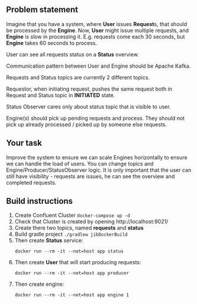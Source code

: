 ## Problem statement

Imagine that you have a system, where **User** issues **Request**s, that should be processed by the **Engine**.
Now, **User** might issue multiple requests, and **Engine** is slow in processing it.
E.g. requests come each 30 seconds, but **Engine** takes 60 seconds to process.

User can see all requests status on a **Status** overview.

Communication pattern between User and Engine should be Apache Kafka.

Requests and Status topics are currently 2 different topics.

Requestor, when initiating request, pushes the same request both in Request and Status topic in **INITIATED** state.

Status Observer cares only about status topic that is visible to user.

Engine(s) should pick up pending requests and process. 
They should not pick up already processed / picked up by someone else requests.

## Your task
Improve the system to ensure we can scale Engines horizontally to ensure we can handle the load of users.
You can change topics and Engine/Producer/StatusObserver logic.
It is only important that the user can still have visibility - requests are issues, he can see the overview and completed requests.

## Build instructions
1. Create Confluent Cluster `docker-compose up -d`
2. Check that Cluster is created by opening http://localhost:9021/
3. Create there two topics, named **requests** and **status**
4. Build gradle project `./gradlew jibDockerBuild`
5. Then create **Status** service:
    ```shell
    docker run --rm -it --net=host app status
    ```
6. Then create **User** that will start producing requests:
    ```shell
    docker run --rm -it --net=host app producer
    ```
7. Then create engine:
    ```shell
    docker run --rm -it --net=host app engine 1
    ```
